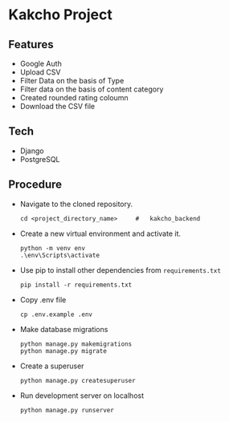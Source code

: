 # Kakcho Project

## Features
- Google Auth
- Upload CSV
- Filter Data on the basis of Type
- Filter data on the basis of content category
- Created rounded rating coloumn
- Download the CSV file

## Tech

- Django
- PostgreSQL

## Procedure

- Navigate to the cloned repository.
    ```
    cd <project_directory_name>     #   kakcho_backend
    ```
- Create a new virtual environment and activate it.
    ```
    python -m venv env
    .\env\Scripts\activate
    ```
- Use pip to install other dependencies from `requirements.txt`
    ```
    pip install -r requirements.txt
    ```
- Copy .env file
   ```
   cp .env.example .env
   ```
- Make database migrations
    ```
    python manage.py makemigrations
    python manage.py migrate
    ```
- Create a superuser
    ```
    python manage.py createsuperuser
    ```
- Run development server on localhost
    ```
    python manage.py runserver
    ```
